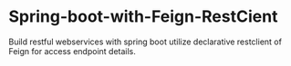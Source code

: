 # Spring-boot-with-Feign-RestCient
Build restful webservices with spring boot utilize declarative restclient of Feign for access endpoint details.
